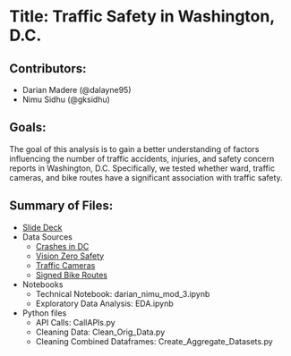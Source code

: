 # Title: Traffic Safety in Washington, D.C.

## Contributors:
- Darian Madere (@dalayne95) 
- Nimu Sidhu (@gksidhu)

## Goals:
The goal of this analysis is to gain a better understanding of factors influencing the number of traffic accidents, injuries, and safety concern reports in Washington, D.C. Specifically, we tested whether ward, traffic cameras, and bike routes have a significant association with traffic safety.

## Summary of Files: 
- [Slide Deck](https://docs.google.com/presentation/d/1qSg4Fq_m1HTXrvyCTvU4qbk6bxT8BXK9W7q8cISMkuQ/edit?usp=sharing)
- Data Sources
  - [Crashes in DC](https://opendata.dc.gov/datasets/crashes-in-dc/data)
  - [Vision Zero Safety](https://opendata.dc.gov/datasets/vision-zero-safety/)
  - [Traffic Cameras](https://opendata.dc.gov/datasets/traffic-camera)
  - [Signed Bike Routes](https://opendata.dc.gov/datasets/signed-bike-routes/data)
- Notebooks 
  - Technical Notebook: darian_nimu_mod_3.ipynb
  - Exploratory Data Analysis: EDA.ipynb
- Python files 
  - API Calls: CallAPIs.py
  - Cleaning Data: Clean_Orig_Data.py
  - Cleaning Combined Dataframes: Create_Aggregate_Datasets.py
